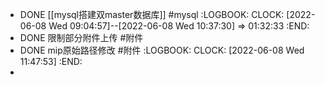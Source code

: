 - DONE [[mysql搭建双master数据库]] #mysql 
  :LOGBOOK:
  CLOCK: [2022-06-08 Wed 09:04:57]--[2022-06-08 Wed 10:37:30] =>  01:32:33
  :END:
- DONE 限制部分附件上传 #附件
- DONE mip原始路径修改 #附件
  :LOGBOOK:
  CLOCK: [2022-06-08 Wed 11:47:53]
  :END:
-